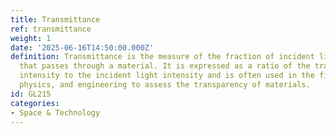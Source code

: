 ```yaml
---
title: Transmittance
ref: transmittance
weight: 1
date: '2025-06-16T14:50:00.000Z'
definition: Transmittance is the measure of the fraction of incident light or radiation
  that passes through a material. It is expressed as a ratio of the transmitted light
  intensity to the incident light intensity and is often used in the fields of optics,
  physics, and engineering to assess the transparency of materials.
id: GL215
categories:
- Space & Technology
---
```


